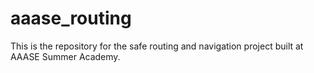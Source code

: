 # aaase_routing

This is the repository for the safe routing and navigation project built at AAASE Summer Academy.